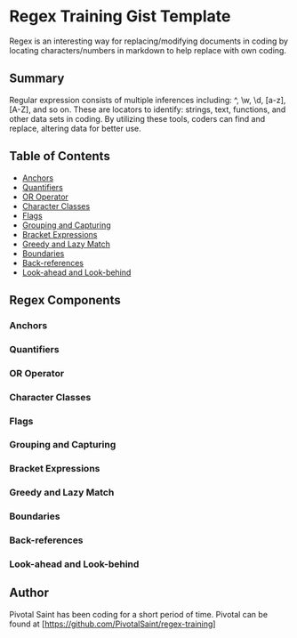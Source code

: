 # Regex Training Gist Template

Regex is an interesting way for replacing/modifying documents in coding by locating characters/numbers in markdown to help replace with own coding.

## Summary 

Regular expression consists of multiple inferences including: ^, \w, \d, [a-z], [A-Z], and so on. These are locators to identify: strings, text, functions, and other data sets in coding. By utilizing these tools, coders can find and replace, altering data for better use. 

## Table of Contents

- [Anchors](#anchors)
- [Quantifiers](#quantifiers)
- [OR Operator](#or-operator)
- [Character Classes](#character-classes)
- [Flags](#flags)
- [Grouping and Capturing](#grouping-and-capturing)
- [Bracket Expressions](#bracket-expressions)
- [Greedy and Lazy Match](#greedy-and-lazy-match)
- [Boundaries](#boundaries)
- [Back-references](#back-references)
- [Look-ahead and Look-behind](#look-ahead-and-look-behind)

## Regex Components

### Anchors

### Quantifiers

### OR Operator

### Character Classes

### Flags

### Grouping and Capturing

### Bracket Expressions

### Greedy and Lazy Match

### Boundaries

### Back-references

### Look-ahead and Look-behind

## Author

Pivotal Saint has been coding for a short period of time. Pivotal can be found at [https://github.com/PivotalSaint/regex-training]
